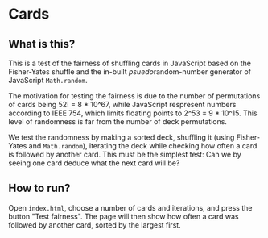 # Cards

## What is this?
This is a test of the fairness of shuffling cards in JavaScript based on the Fisher-Yates shuffle and the in-built *psuedo*random-number generator of JavaScript `Math.random`.

The motivation for testing the fairness is due to the number of permutations of cards being 52! = 8 * 10^67, while JavaScript respresent numbers according to IEEE 754, which limits floating points to 2^53 = 9 * 10^15.
This level of randomness is far from the number of deck permutations.

We test the randomness by making a sorted deck, shuffling it (using Fisher-Yates and `Math.random`), iterating the deck while checking how often a card is followed by another card.
This must be the simplest test: Can we by seeing one card deduce what the next card will be?


## How to run?
Open `index.html`, choose a number of cards and iterations, and press the button "Test fairness".
The page will then show how often a card was followed by another card, sorted by the largest first.
